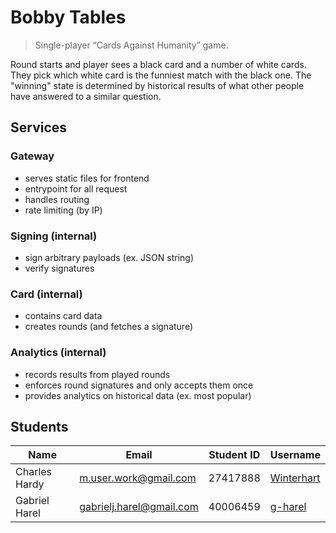# Bobby Tables

> Single-player “Cards Against Humanity” game.

Round starts and player sees a black card and a number of white cards. They pick which white card is the funniest match with the black one. The "winning" state is determined by historical results of what other people have answered to a similar question.

## Services

### Gateway

- serves static files for frontend
- entrypoint for all request
- handles routing
- rate limiting (by IP)

### Signing (internal)

- sign arbitrary payloads (ex. JSON string)
- verify signatures

### Card (internal)

- contains card data
- creates rounds (and fetches a signature)

### Analytics (internal)

- records results from played rounds
- enforces round signatures and only accepts them once
- provides analytics on historical data (ex. most popular)

## Students

Name          | Email                    | Student ID | Username
------------- | ------------------------ | ---------- | ----------------------------------
Charles Hardy | m.user.work@gmail.com    | 27417888   | [Winterhart](github.com/Winterhart)
Gabriel Harel | gabrielj.harel@gmail.com | 40006459   | [g-harel](github.com/g-harel)
